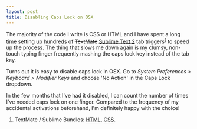 ```yaml
---
layout: post
title: Disabling Caps Lock on OSX
---
```


The majority of the code I write is CSS or HTML and I have spent a long time setting up hundreds of <del>TextMate</del> <ins>Sublime Text 2</ins> tab triggers<sup>[1](#disabling-caps-lock-on-osx-1)</sup> to speed up the process. The thing that slows me down again is my clumsy, non-touch typing finger frequently mashing the caps lock key instead of the tab key.

Turns out it is easy to disable caps lock in OSX. Go to *System Preferences > Keyboard > Modifier Keys* and choose 'No Action' in the Caps Lock dropdown.

In the few months that I've had it disabled, I can count the number of times I've needed caps lock on one finger. Compared to the frequency of my accidental activations beforehand, I'm definitely happy with the choice!

<ol class="references">
	<li id="disabling-caps-lock-on-osx-1">TextMate / Sublime Bundles: <a href="https://github.com/jackbrewer/html-plus.tmbundle">HTML</a>, <a href="https://github.com/jackbrewer/css-plus.tmbundle">CSS</a>.</li>		
</ol>